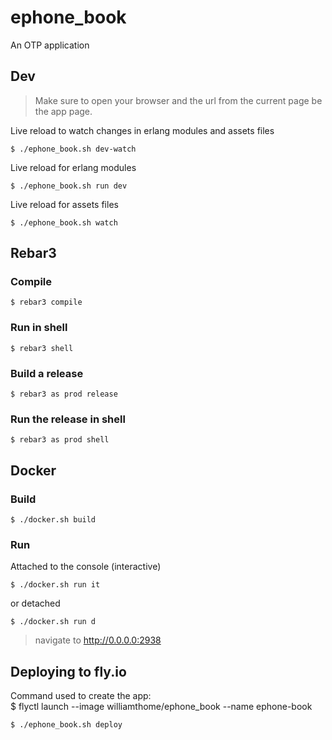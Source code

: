 # ephone_book

An OTP application

## Dev

> Make sure to open your browser and the url from the current page
be the app page.

Live reload to watch changes in erlang modules and assets files

    $ ./ephone_book.sh dev-watch

Live reload for erlang modules

    $ ./ephone_book.sh run dev

Live reload for assets files

    $ ./ephone_book.sh watch

## Rebar3


### Compile

    $ rebar3 compile

### Run in shell

    $ rebar3 shell

### Build a release

    $ rebar3 as prod release

### Run the release in shell

    $ rebar3 as prod shell

## Docker

### Build

    $ ./docker.sh build

### Run

Attached to the console (interactive)

    $ ./docker.sh run it

or detached

    $ ./docker.sh run d

> navigate to http://0.0.0.0:2938

## Deploying to fly.io

Command used to create the app:\
$ flyctl launch --image williamthome/ephone_book --name ephone-book

    $ ./ephone_book.sh deploy
